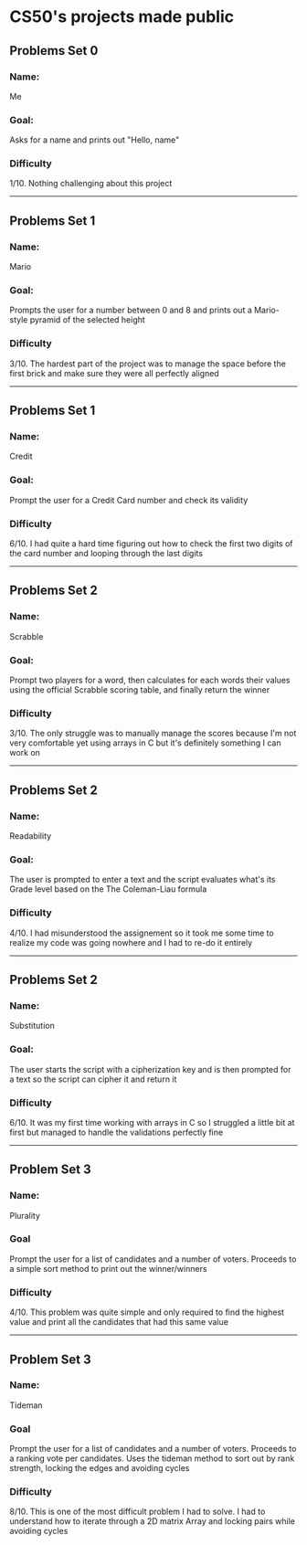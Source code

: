 # CS50's projects made public

## Problems Set 0
### Name: 
Me
### Goal: 
Asks for a name and prints out "Hello, name"
### Difficulty
1/10. Nothing challenging about this project

---

## Problems Set 1
### Name:
Mario
### Goal:
Prompts the user for a number between 0 and 8 and prints out a Mario-style pyramid of the selected height
### Difficulty
3/10. The hardest part of the project was to manage the space before the first brick and make sure they were all perfectly aligned

___

## Problems Set 1
### Name:
Credit
### Goal:
Prompt the user for a Credit Card number and check its validity
### Difficulty
6/10. I had quite a hard time figuring out how to check the first two digits of the card number and looping through the last digits

---

## Problems Set 2
### Name:
Scrabble
### Goal:
Prompt two players for a word, then calculates for each words their values using the official Scrabble scoring table, and finally return the winner
### Difficulty
3/10. The only struggle was to manually manage the scores because I'm not very comfortable yet using arrays in C but it's definitely something I can work on

---

## Problems Set 2
### Name:
Readability
### Goal:
The user is prompted to enter a text and the script evaluates what's its Grade level based on the The Coleman-Liau formula
### Difficulty
4/10. I had misunderstood the assignement so it took me some time to realize my code was going nowhere and I had to re-do it entirely

---

## Problems Set 2
### Name:
Substitution
### Goal:
The user starts the script with a cipherization key and is then prompted for a text so the script can cipher it and return it
### Difficulty
6/10. It was my first time working with arrays in C so I struggled a little bit at first but managed to handle the validations perfectly fine

---

## Problem Set 3
### Name:
Plurality
### Goal
Prompt the user for a list of candidates and a number of voters. Proceeds to a simple sort method to print out the winner/winners
### Difficulty
4/10. This problem was quite simple and only required to find the highest value and print all the candidates that had this same value

---

## Problem Set 3
### Name:
Tideman
### Goal
Prompt the user for a list of candidates and a number of voters. Proceeds to a ranking vote per candidates. Uses the tideman method to sort out by rank strength, locking the edges and avoiding cycles
### Difficulty
8/10. This is one of the most difficult problem I had to solve. I had to understand how to iterate through a 2D matrix Array and locking pairs while avoiding cycles